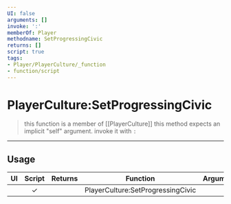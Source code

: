 ```yaml
---
UI: false
arguments: []
invoke: ':'
memberOf: Player
methodname: SetProgressingCivic
returns: []
script: true
tags:
- Player/PlayerCulture/_function
- function/script
---
```

# PlayerCulture:SetProgressingCivic
> this function is a member of [[PlayerCulture]]
> this method expects an implicit "self" argument. invoke it with `:`
-----
## Usage
|  UI | Script | Returns | Function | Arguments |
|:---:|:------:|-------:|:--------:|:---------|
| |✓||PlayerCulture:SetProgressingCivic||
